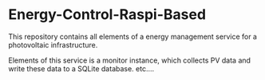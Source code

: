 # Energy-Control-Raspi-Based
This repository contains all elements of a energy management service for a photovoltaic infrastructure. 

Elements of this service is a monitor instance, which collects PV data and write these data to a SQLite database.
etc....
